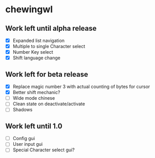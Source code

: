 # chewingwl

## Work left until alpha release
- [x] Expanded list navigation
- [x] Multiple to single Character select
- [x] Number Key select
- [x] Shift language change

## Work left for beta release
- [x] Replace magic number 3 with actual counting of bytes for cursor
- [x] Better shift mechanic?
- [ ] Wide mode chinese
- [ ] Clean state on deactivate/activate
- [ ] Shadows

## Work left until 1.0
- [ ] Config gui
- [ ] User input gui
- [ ] Special Character select gui?
